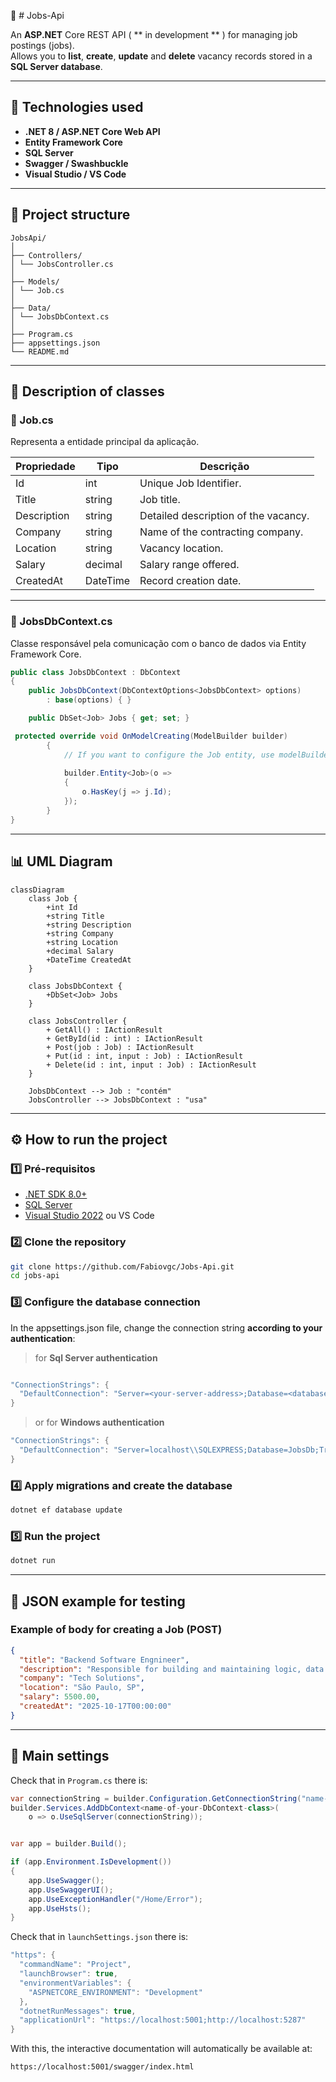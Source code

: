  📘 # Jobs-Api

An **ASP.NET** Core REST API ( ** in development ** ) for managing job postings (jobs).  
Allows you to **list**, **create**, **update** and **delete** vacancy records stored in a **SQL Server database**.

---

## 🧩 Technologies used

- **.NET 8 / ASP.NET Core Web API**
- **Entity Framework Core**
- **SQL Server**
- **Swagger / Swashbuckle**
- **Visual Studio / VS Code**

---

## 📂 Project structure

```plaintext
JobsApi/
│
├── Controllers/
│ └── JobsController.cs
│
├── Models/
│ └── Job.cs
│
├── Data/
│ └── JobsDbContext.cs
│
├── Program.cs
├── appsettings.json
└── README.md

```

---

## 🧠 Description of classes

### 🔹 Job.cs
Representa a entidade principal da aplicação.

| Propriedade   | Tipo       | Descrição                             |
|----------------|------------|--------------------------------------|
| Id             | int        | Unique Job Identifier.               |
| Title          | string     | Job title.                           |
| Description    | string     | Detailed description of the vacancy. |
| Company        | string     | Name of the contracting company.     |
| Location       | string     | Vacancy location.                    |
| Salary         | decimal    | Salary range offered.                |
| CreatedAt      | DateTime   | Record creation date.                |

---

### 🔹 JobsDbContext.cs
Classe responsável pela comunicação com o banco de dados via Entity Framework Core.

```csharp
public class JobsDbContext : DbContext
{
    public JobsDbContext(DbContextOptions<JobsDbContext> options)
        : base(options) { }

    public DbSet<Job> Jobs { get; set; }

 protected override void OnModelCreating(ModelBuilder builder)
        {
            // If you want to configure the Job entity, use modelBuilder.Entity<Job>()
            
            builder.Entity<Job>(o => 
            {
                o.HasKey(j => j.Id);
            });
        }
}
```
---
## 📊 UML Diagram

```mermaid
classDiagram
    class Job {
        +int Id
        +string Title
        +string Description
        +string Company
        +string Location
        +decimal Salary
        +DateTime CreatedAt
    }

    class JobsDbContext {
        +DbSet<Job> Jobs
    }

    class JobsController {
        + GetAll() : IActionResult
        + GetById(id : int) : IActionResult
        + Post(job : Job) : IActionResult
        + Put(id : int, input : Job) : IActionResult
        + Delete(id : int, input : Job) : IActionResult
    }

    JobsDbContext --> Job : "contém"
    JobsController --> JobsDbContext : "usa"
```
---
## ⚙️ How to run the project

### 1️⃣ Pré-requisitos
- [.NET SDK 8.0+](https://dotnet.microsoft.com/en-us/download)
- [SQL Server](https://www.microsoft.com/pt-br/sql-server/sql-server-downloads)
- [Visual Studio 2022](https://visualstudio.microsoft.com/) ou VS Code

### 2️⃣ Clone the repository
```bash
git clone https://github.com/Fabiovgc/Jobs-Api.git
cd jobs-api
```

### 3️⃣ Configure the database connection

In the appsettings.json file, change the connection string **according to your authentication**:
> for **Sql Server authentication**
```csharp

"ConnectionStrings": {
  "DefaultConnection": "Server=<your-server-address>;Database=<database-name>;User Id=<your-database-user-name>;Password=<your-database-password>;"
}
```
> or for **Windows authentication**
```csharp
"ConnectionStrings": {
  "DefaultConnection": "Server=localhost\\SQLEXPRESS;Database=JobsDb;Trusted_Connection=True;TrustServerCertificate=True;"
}
```

### 4️⃣ Apply migrations and create the database
```bash
dotnet ef database update
```

### 5️⃣ Run the project
```bash
dotnet run
```
---
## 🧪 JSON example for testing

### Example of body for creating a Job (POST)
```json
{
  "title": "Backend Software Engnineer",
  "description": "Responsible for building and maintaining logic, data structure, and server operations",
  "company": "Tech Solutions",
  "location": "São Paulo, SP",
  "salary": 5500.00,
  "createdAt": "2025-10-17T00:00:00"
}
```
---

## 🧾 Main settings

Check that in `Program.cs` there is:

```csharp
var connectionString = builder.Configuration.GetConnectionString("name-of-your-connectionstring");
builder.Services.AddDbContext<name-of-your-DbContext-class>(
    o => o.UseSqlServer(connectionString));


var app = builder.Build();

if (app.Environment.IsDevelopment())
{
    app.UseSwagger();
    app.UseSwaggerUI();
    app.UseExceptionHandler("/Home/Error");
    app.UseHsts();
}
```
Check that in `launchSettings.json` there is:

```csharp
"https": {
  "commandName": "Project",
  "launchBrowser": true,
  "environmentVariables": {
    "ASPNETCORE_ENVIRONMENT": "Development"
  },
  "dotnetRunMessages": true,
  "applicationUrl": "https://localhost:5001;http://localhost:5287"
}
```

With this, the interactive documentation will automatically be available at:
```
https://localhost:5001/swagger/index.html
```
